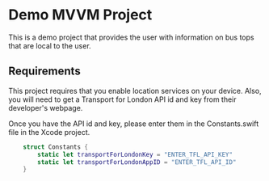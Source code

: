 # Demo MVVM Project 

This is a demo project that provides the user with information on bus tops that are local to the user.  

## Requirements
This project requires that you enable location services on your device. Also, you will need to get a Transport for London API id and key from their developer's webpage.

Once you have the API id and key, please enter them in the Constants.swift file in the Xcode project.

```swift
    struct Constants {
        static let transportForLondonKey = "ENTER_TFL_API_KEY"
        static let transportForLondonAppID = "ENTER_TFL_API_ID"
    }
```



